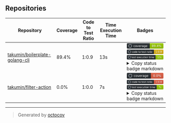 ## Repositories

| Repository | Coverage | Code to Test Ratio | Time Execution Time | Badges |
| --- | --- | --- | --- | --- |
| [takumin/boilerplate-golang-cli](https://github.com/takumin/boilerplate-golang-cli) | 89.4% | 1:0.9 | 13s | ![takumin/boilerplate-golang-cli](https://raw.githubusercontent.com/takumin/octocov-central/main/badges/takumin/boilerplate-golang-cli/coverage.svg) ![takumin/boilerplate-golang-cli](https://raw.githubusercontent.com/takumin/octocov-central/main/badges/takumin/boilerplate-golang-cli/ratio.svg) ![takumin/boilerplate-golang-cli](https://raw.githubusercontent.com/takumin/octocov-central/main/badges/takumin/boilerplate-golang-cli/time.svg) <details><summary>Copy status badge markdown</summary>```![Coverage](https://raw.githubusercontent.com/takumin/octocov-central/main/badges/takumin/boilerplate-golang-cli/coverage.svg)```<br>```![Code to Test Ratio](https://raw.githubusercontent.com/takumin/octocov-central/main/badges/takumin/boilerplate-golang-cli/ratio.svg)```<br>```![Test Execution Time](https://raw.githubusercontent.com/takumin/octocov-central/main/badges/takumin/boilerplate-golang-cli/time.svg)```</details> |
| [takumin/filter-action](https://github.com/takumin/filter-action) | 0.0% | 1:0.0 | 7s | ![takumin/filter-action](https://raw.githubusercontent.com/takumin/octocov-central/main/badges/takumin/filter-action/coverage.svg) ![takumin/filter-action](https://raw.githubusercontent.com/takumin/octocov-central/main/badges/takumin/filter-action/ratio.svg) ![takumin/filter-action](https://raw.githubusercontent.com/takumin/octocov-central/main/badges/takumin/filter-action/time.svg) <details><summary>Copy status badge markdown</summary>```![Coverage](https://raw.githubusercontent.com/takumin/octocov-central/main/badges/takumin/filter-action/coverage.svg)```<br>```![Code to Test Ratio](https://raw.githubusercontent.com/takumin/octocov-central/main/badges/takumin/filter-action/ratio.svg)```<br>```![Test Execution Time](https://raw.githubusercontent.com/takumin/octocov-central/main/badges/takumin/filter-action/time.svg)```</details> |

---

> Generated by [octocov](https://github.com/k1LoW/octocov)
